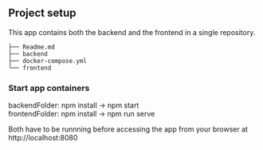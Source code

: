 ## Project setup
This app contains both the backend and the frontend in a single repository.
```	
├── Readme.md
├── backend
├── docker-compose.yml
└── frontend
```

### Start app containers

backendFolder: npm install -> npm start  
frontendFolder: npm install -> npm run serve

Both have to be runnning before accessing the app from your browser at http://localhost:8080
